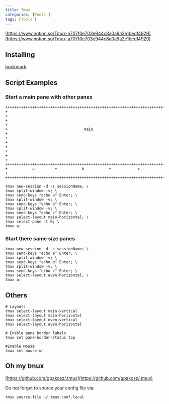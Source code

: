 ```yaml
---
title: Tmux
categories: [Tools ]
tags: [Tools ]
---
```


[https://www.notion.so/Tmux-a707f0e703e944c8a0a9a2e1bedf4929](https://www.notion.so/Tmux-a707f0e703e944c8a0a9a2e1bedf4929)


## Installing


[bookmark](https://github.com/tmux/tmux/wiki/Installing)


## Script Examples


### Start a main pane with other panes


```shell
++++++++++++++++++++++++++++++++++++++++++++++++++++++++++++++++++++++++
+                                                                      +
+                                                                      +
+                                  main                                +
+                                                                      +
+                                                                      +
+                                                                      +
++++++++++++++++++++++++++++++++++++++++++++++++++++++++++++++++++++++++
+           a         +           b           +            c           +   
++++++++++++++++++++++++++++++++++++++++++++++++++++++++++++++++++++++++
```


```shell
tmux new-session -d -s sessionName; \
tmux split-window -v; \
tmux send-keys "echo a" Enter; \
tmux split-window -v; \
tmux send-keys "echo b" Enter; \
tmux split-window -v; \
tmux send-keys "echo c" Enter; \
tmux select-layout main-horizontal; \
tmux select-pane -t 0; \
tmux a;
```


### Start there same size panes


```shell
tmux new-session -d -s sessionName; \
tmux send-keys "echo a" Enter; \
tmux split-window -v; \
tmux send-keys "echo b" Enter; \
tmux split-window -v; \
tmux send-keys "echo c" Enter; \
tmux select-layout even-horizontal; \
tmux a;
```


## Others


```shell
# Layouts
tmux select-layout main-vertical
tmux select-layout main-horizontal 
tmux select-layout even-vertical
tmux select-layout even-horizontal

# Enable pane border labels
tmux set pane-border-status top

#Enable Mouse
tmux set mouse on
```


## Oh my tmux


[https://github.com/gpakosz/.tmux](https://github.com/gpakosz/.tmux)


Do not forget to source your config file via:


```shell
tmux source-file ~/.tmux.conf.local
```

